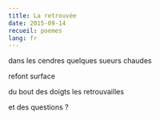 ```yaml
---
title: La retrouvée
date: 2015-09-14
recueil: poemes
lang: fr
---
```


dans les cendres
quelques sueurs chaudes

refont surface

du bout des doigts
les retrouvailles

et des questions ?
